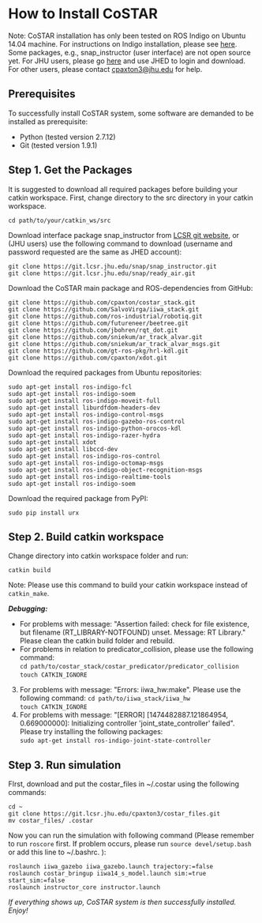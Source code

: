 # How to Install CoSTAR

Note: CoSTAR installation has only been tested on ROS Indigo on Ubuntu 14.04 machine. For instructions on Indigo installation, please see [here](http://wiki.ros.org/indigo/Installation/Ubuntu). Some packages, e.g., snap_instructor (user interface) are not open source yet. For JHU users, please go [here](https://git.lcsr.jhu.edu/) and use JHED to login and download. For other users, please contact <cpaxton3@jhu.edu> for help. 


## Prerequisites
To successfully install CoSTAR system, some software are demanded to be installed as prerequisite: 

* Python (tested version 2.7.12)
* Git (tested version 1.9.1)


## Step 1. Get the Packages

It is suggested to download all required packages before building your catkin workspace. First, change directory to the src directory in your catkin workspace. 

`cd path/to/your/catkin_ws/src`

Download interface package snap_instructor from [LCSR git website](https://git.lcsr.jhu.edu/), or (JHU users) use the following command to download (username and password requested are the same as JHED account):

`git clone https://git.lcsr.jhu.edu/snap/snap_instructor.git`  
`git clone https://git.lcsr.jhu.edu/snap/ready_air.git`  

Download the CoSTAR main package and ROS-dependencies from GitHub: 

`git clone https://github.com/cpaxton/costar_stack.git`  
`git clone https://github.com/SalvoVirga/iiwa_stack.git`  
`git clone https://github.com/ros-industrial/robotiq.git`  
`git clone https://github.com/futureneer/beetree.git`  
`git clone https://github.com/jbohren/rqt_dot.git`  
`git clone https://github.com/sniekum/ar_track_alvar.git`  
`git clone https://github.com/sniekum/ar_track_alvar_msgs.git`  
`git clone https://github.com/gt-ros-pkg/hrl-kdl.git`  
`git clone https://github.com/cpaxton/xdot.git`  

Download the required packages from Ubuntu repositories: 

`sudo apt-get install ros-indigo-fcl`  
`sudo apt-get install ros-indigo-soem`  
`sudo apt-get install ros-indigo-moveit-full`  
`sudo apt-get install liburdfdom-headers-dev`  
`sudo apt-get install ros-indigo-control-msgs`  
`sudo apt-get install ros-indigo-gazebo-ros-control`  
`sudo apt-get install ros-indigo-python-orocos-kdl `  
`sudo apt-get install ros-indigo-razer-hydra`  
`sudo apt-get install xdot`  
`sudo apt-get install libccd-dev`  
`sudo apt-get install ros-indigo-ros-control`  
`sudo apt-get install ros-indigo-octomap-msgs`  
`sudo apt-get install ros-indigo-object-recognition-msgs`  
`sudo apt-get install ros-indigo-realtime-tools`  
`sudo apt-get install ros-indigo-soem`  

Download the required package from PyPI:

`sudo pip install urx`


## Step 2. Build catkin workspace

Change directory into catkin workspace folder and run:

`catkin build`
 
Note: Please use this command to build your catkin workspace instead of `catkin_make`.

***Debugging:***

* For problems with message: "Assertion failed: check for file existence, but filename (RT_LIBRARY-NOTFOUND) unset.  Message: RT Library." Please clean the catkin build folder and rebuild.  
* For problems in relation to predicator_collision, please use the following command:  
`cd path/to/costar_stack/costar_predicator/predicator_collision`  
`touch CATKIN_IGNORE`
3. For problems with message: "Errors: iiwa_hw:make". Please use the following command:
`cd path/to/iiwa_stack/iiwa_hw`  
`touch CATKIN_IGNORE`
4. For problems with message: "[ERROR] [1474482887.121864954, 0.669000000]: Initializing controller 'joint_state_controller' failed". Please try installing the following packages:  
`sudo apt-get install ros-indigo-joint-state-controller`


## Step 3. Run simulation
FIrst, download and put the costar_files in ~/.costar using the following commands:

`cd ~`  
`git clone https://git.lcsr.jhu.edu/cpaxton3/costar_files.git`  
`mv costar_files/ .costar`

Now you can run the simulation with following command (Please remember to run `roscore` first. If problem occurs, please run `source devel/setup.bash` or add this line to ~/.bashrc. ):

`roslaunch iiwa_gazebo iiwa_gazebo.launch trajectory:=false`  
`roslaunch costar_bringup iiwa14_s_model.launch sim:=true start_sim:=false`  
`roslaunch instructor_core instructor.launch`


*If everything shows up, CoSTAR system is then successfully installed. Enjoy!*

